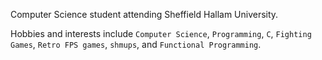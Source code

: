 Computer Science student attending Sheffield Hallam University.

Hobbies and interests include `Computer Science`, `Programming`, `C`, `Fighting Games`, `Retro FPS games`, `shmups`, and `Functional Programming`.
